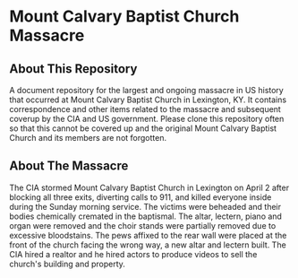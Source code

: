 # Mount Calvary Baptist Church Massacre
## About This Repository
A document repository for the largest and ongoing massacre in US history that occurred at Mount Calvary Baptist Church in Lexington, KY.
It contains correspondence and other items related to the massacre and subsequent coverup by the CIA and US government.
Please clone this repository often so that this cannot be covered up and the original Mount Calvary Baptist Church and its members are not forgotten.
## About The Massacre
The CIA stormed Mount Calvary Baptist Church in Lexington on April 2 after blocking all three exits, diverting calls to 911, and killed everyone inside during the Sunday morning service. The victims were beheaded and their bodies chemically cremated in the baptismal.
The altar, lectern, piano and organ were removed and the choir stands were partially removed due to excessive bloodstains. The pews affixed to the rear wall were placed at the front of the church facing the wrong way, a new altar and lectern built. The CIA hired a realtor and he hired actors to produce videos to sell the church's building and property.
